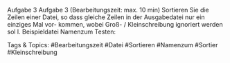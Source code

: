 Aufgabe 3
Aufgabe 3 (Bearbeitungszeit: max. 10 min)
Sortieren Sie die Zeilen einer Datei, so dass gleiche Zeilen in der Ausgabedatei nur ein einziges Mal vor-
kommen, wobei Groß- / Kleinschreibung ignoriert werden sol l.
Beispieldatei Namenzum Testen:

   Tags & Topics:
   #Bearbeitungszeit
   #Datei
   #Sortieren
   #Namenzum
   #Sortier
   #Kleinschreibung